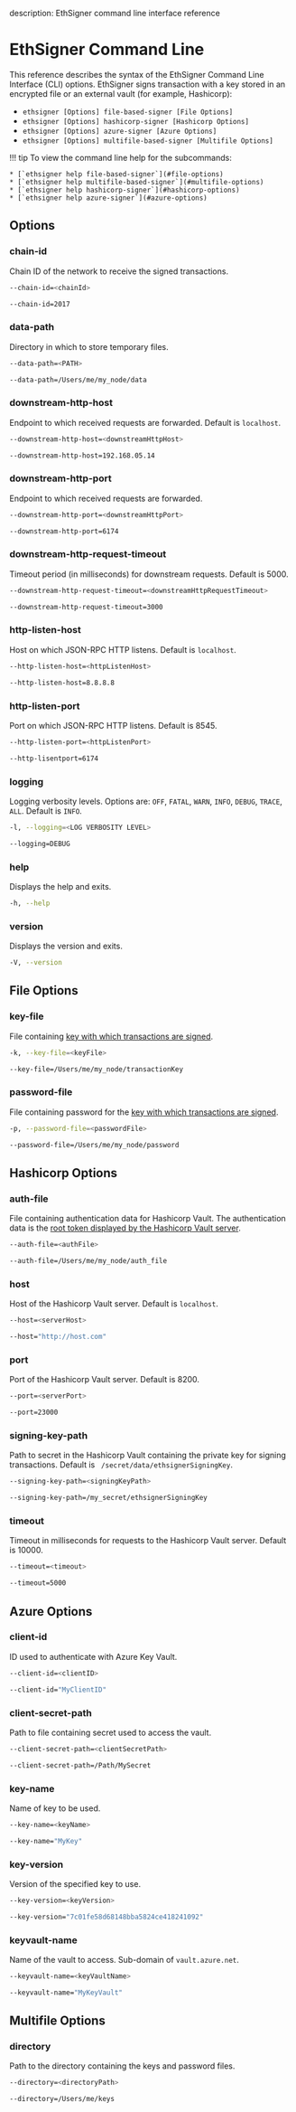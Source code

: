 description: EthSigner command line interface reference
<!--- END of page meta data -->

# EthSigner Command Line

This reference describes the syntax of the EthSigner Command Line Interface (CLI) options. EthSigner 
signs transaction with a key stored in an encrypted file or an external vault (for example, Hashicorp): 

* `ethsigner [Options] file-based-signer [File Options]`
* `ethsigner [Options] hashicorp-signer [Hashicorp Options]`
* `ethsigner [Options] azure-signer [Azure Options]`
* `ethsigner [Options] multifile-based-signer [Multifile Options]`

!!! tip
    To view the command line help for the subcommands: 
    
    * [`ethsigner help file-based-signer`](#file-options)
    * [`ethsigner help multifile-based-signer`](#multifile-options)
    * [`ethsigner help hashicorp-signer`](#hashicorp-options) 
    * [`ethsigner help azure-signer`](#azure-options)

## Options

### chain-id

Chain ID of the network to receive the signed transactions. 

```bash tab="Syntax"
--chain-id=<chainId>
```

```bash tab="Example"
--chain-id=2017
```

### data-path

Directory in which to store temporary files.  

```bash tab="Syntax"
--data-path=<PATH>
```

```bash tab="Example"
--data-path=/Users/me/my_node/data
```

### downstream-http-host

Endpoint to which received requests are forwarded. Default is `localhost`. 

```bash tab="Syntax"
--downstream-http-host=<downstreamHttpHost>
```

```bash tab="Example"
--downstream-http-host=192.168.05.14
```

### downstream-http-port

Endpoint to which received requests are forwarded. 

```bash tab="Syntax"
--downstream-http-port=<downstreamHttpPort>
```

```bash tab="Example"
--downstream-http-port=6174
```

### downstream-http-request-timeout

Timeout period (in milliseconds) for downstream requests. Default is 5000. 

```bash tab="Syntax"
--downstream-http-request-timeout=<downstreamHttpRequestTimeout>
```

```bash tab="Example"
--downstream-http-request-timeout=3000
```

### http-listen-host

Host on which JSON-RPC HTTP listens. Default is `localhost`. 

```bash tab="Syntax"
--http-listen-host=<httpListenHost>
```

```bash tab="Example"
--http-listen-host=8.8.8.8
```

### http-listen-port

Port on which JSON-RPC HTTP listens. Default is 8545. 

```bash tab="Syntax"
--http-listen-port=<httpListenPort>
```

```bash tab="Example"
--http-lisentport=6174
```

### logging

Logging verbosity levels. Options are: `OFF`, `FATAL`, `WARN`, `INFO`, `DEBUG`, `TRACE`, `ALL`. 
Default is `INFO`.  

```bash tab="Syntax"
-l, --logging=<LOG VERBOSITY LEVEL>
```

```bash tab="Example"
--logging=DEBUG
```

### help

Displays the help and exits.  

```bash tab="Syntax"
-h, --help
```

### version

Displays the version and exits.  

```bash tab="Syntax"
-V, --version
```

## File Options 

### key-file

File containing [key with which transactions are signed](../../Tutorials/Start-EthSigner.md#create-password-and-key-files).  

```bash tab="Syntax"
-k, --key-file=<keyFile>
```

```bash tab="Example"
--key-file=/Users/me/my_node/transactionKey
```

### password-file

File containing password for the [key with which transactions are signed](../../Tutorials/Start-EthSigner.md#create-password-and-key-files).  

```bash tab="Syntax"
-p, --password-file=<passwordFile>
```

```bash tab="Example"
--password-file=/Users/me/my_node/password
```

## Hashicorp Options 

### auth-file

File containing authentication data for Hashicorp Vault. The authentication data is the [root token displayed by
the Hashicorp Vault server](../../HowTo/Store-Keys/Use-Hashicorp.md#storing-private-key-in-hashcorp-vault). 

```bash tab="Syntax"
--auth-file=<authFile>
```

```bash tab="Example"
--auth-file=/Users/me/my_node/auth_file
```

### host

Host of the Hashicorp Vault server. Default is `localhost`. 

```bash tab="Syntax"
--host=<serverHost>
```

```bash tab="Example"
--host="http://host.com"
```

### port

Port of the Hashicorp Vault server. Default is 8200. 

```bash tab="Syntax"
--port=<serverPort>
```

```bash tab="Example"
--port=23000
```

### signing-key-path

Path to secret in the Hashicorp Vault containing the private key for signing transactions. Default is
` /secret/data/ethsignerSigningKey`. 

```bash tab="Syntax"
--signing-key-path=<signingKeyPath>
```

```bash tab="Example"
--signing-key-path=/my_secret/ethsignerSigningKey
```

### timeout

Timeout in milliseconds for requests to the Hashicorp Vault server. Default is 10000. 

```bash tab="Syntax"
--timeout=<timeout>
```

```bash tab="Example"
--timeout=5000
```

## Azure Options 

### client-id

ID used to authenticate with Azure Key Vault. 

```bash tab="Syntax"
--client-id=<clientID>
```

```bash tab="Example"
--client-id="MyClientID"
```

### client-secret-path

Path to file containing secret used to access the vault. 

```bash tab="Syntax"
--client-secret-path=<clientSecretPath>
```

```bash tab="Example"
--client-secret-path=/Path/MySecret
```

### key-name

Name of key to be used. 

```bash tab="Syntax"
--key-name=<keyName>
```

```bash tab="Example"
--key-name="MyKey"
```

### key-version

Version of the specified key to use. 

```bash tab="Syntax"
--key-version=<keyVersion>
```

```bash tab="Example"
--key-version="7c01fe58d68148bba5824ce418241092"
```

### keyvault-name

Name of the vault to access. Sub-domain of `vault.azure.net`. 

```bash tab="Syntax"
--keyvault-name=<keyVaultName>
```

```bash tab="Example"
--keyvault-name="MyKeyVault" 
```

## Multifile Options

### directory

Path to the directory containing the keys and password files.

```bash tab="Syntax"
--directory=<directoryPath>
```

```bash tab="Example"
--directory=/Users/me/keys
```

